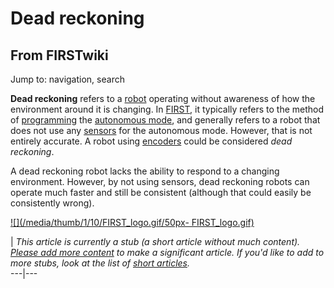 # Dead reckoning

## From FIRSTwiki

Jump to: navigation, search

**Dead reckoning** refers to a [robot](Robot "Robot") operating without awareness of how the environment around it is changing. In [FIRST](first), it typically refers to the method of [programming](Programming "Programming") the [autonomous mode](autonomous-mode), and generally refers to a robot that does not use any [sensors](sensor) for the autonomous mode. However, that is not entirely accurate. A robot using [encoders](/index.php?title=Encoders&action=edit "Encoders") could be considered _dead reckoning_.

A dead reckoning robot lacks the ability to respond to a changing environment. However, by not using sensors, dead reckoning robots can operate much faster and still be consistent (although that could easily be consistently wrong).

[![](/media/thumb/1/10/FIRST_logo.gif/50px-
FIRST_logo.gif)](Image:FIRST_logo.gif)

| _This article is currently a stub (a short article without much content). [Please add more content](http://www.firstwiki.net/index.php?title=Dead_reckoning&action=edit "http://www.firstwiki.net/index.php?title=Dead_reckoning&action=edit") to make a significant article. If you'd like to add to more stubs, look at the list of [short articles](Special:Shortpages "Special:Shortpages")._<br>
---|---
